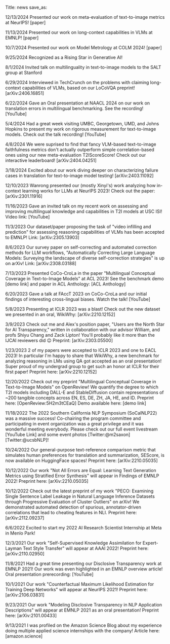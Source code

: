 Title: news
save_as: 

12/13/2024 Presented our work on meta-evaluation of text-to-image metrics at NeurIPS! [paper]

11/13/2024 Presented our work on long-context capabilities in VLMs at EMNLP! [paper]

10/7/2024 Presented our work on Model Metrology at COLM 2024! [paper]

9/25/2024 Recognized as a Rising Star in Generative AI!

8/1/2024 Invited talk on multilinguality in text-to-image models to the SALT group at Stanford

6/29/2024 Interviewed in TechCrunch on the problems with claiming long-context capabilities of VLMs, based on our LoCoVQA preprint! [arXiv:2406.16851]

6/22/2024 Gave an Oral presentation at NAACL 2024 on our work on translation errors in multilingual benchmarking. See the recording! [YouTube]

5/4/2024 Had a great week visiting UMBC, Georgetown, UMD, and Johns Hopkins to present my work on rigorous measurement for text-to-image models. Check out the talk recording! [YouTube]

4/8/2024 We were suprised to find that fancy VLM-based text-to-image faithfulness metrics don't actually outperform simple correlation-based ones using our new meta-evaluation T2IScoreScore! Check out our interactive leaderboard! [arXiv:2404.04251]

3/18/2024 Excited about our work diving deeper on characterizing failure cases in translation for text-to-image model testing! [arXiv:2403.11092]

12/10/2023 Wanrong presented our (mostly Xinyi's) work analyzing how in-context learning works for LLMs at NeurIPS 2023! Check out the paper: [arXiv:2301.11916]

11/16/2023 Gave an invited talk on my recent work on assessing and improving multilingual knowledge and capabilities in T2I models at USC ISI! Video link: [YouTube]

11/3/2023 Our dataset/paper proposing the task of "video infilling and prediction" for assessing reasoning capabilities of VLMs has been accepted to EMNLP! Link: [arXiv:2305.13903]

8/6/2023 Our survey paper on self-correcting and automated correction methods for LLM workflows, "Automatically Correcting Large Language Models: Surveying the landscape of diverse self-correction strategies" is up on arXiv! Link: [arXiv:2308.03188]

7/13/2023 Presented CoCo-CroLa in the paper "Multilingual Conceptual Coverage in Text-to-Image Models" at ACL 2023! See the benchmark demo [demo link] and paper in ACL Anthology: [ACL Anthology]

6/20/2023 Gave a talk at FAccT 2023 on CoCo-CroLa and our initial findings of interesting cross-lingual biases. Watch the talk! [YouTube]

5/8/2023 Presenting at ICLR 2023 was a blast! Check out the new dataset we presented in an oral, WikiWhy: [arXiv:2210.12152]

3/9/2023 Check out me and Alex's position paper, "Users are the North Star for AI Transparency," written in collaboration with our advisor William, and profs Shiyu Chang and Zack Lipton! You'll probably like it more than the IJCAI reviewers did 😉 Preprint: [arXiv:2303.05500]

1/23/2023 2 of my papers were accepted to ICLR 2023 and one to EACL 2023! In particular I'm happy to share that WikiWhy, a new benchmark for analyzing reasoning in LMs using QA got accepted as an oral presentation! Super proud of my undergrad group to get such an honor at ICLR for their first paper! Preprint here: [arXiv:2210.12152]

12/20/2022 Check out my preprint "Multilingual Conceptual Coverage in Text-to-Image Models" on OpenReview! We quantify the degree to which T2I models including DALL-E and StableDiffusion contain representations of ~200 tangible concepts across EN, ES, DE, ZH, JA, HE, and ID. Preprint here: [OpenReview:5H2m3tCEaQ] Demo available here: [demo link]

11/18/2022 The 2022 Southern California NLP Symposium (SoCalNLP22) was a massive success! Co-chairing the program committee and participating in event organization was a great privilege and it was wonderful meeting everybody. Please check out our full event livestream [YouTube Link] and some event photos [Twitter:@m2saxon] [Twitter:@ucsbNLP]!

10/24/2022 Our general-purpose text-reference comparison metric that simulates human preferences for translation and summarization, SEScore, is now available on HuggingFace spaces! Preprint here: [arXiv:2210.05035]

10/12/2022 Our work "Not All Errors are Equal: Learning Text Generation Metrics using Stratified Error Synthesis" will appear in Findings of EMNLP 2022! Preprint here: [arXiv:2210.05035]

10/12/2022 Check out the latest preprint of my work "PECO: Examining Single Sentence Label Leakage in Natural Language Inference Datasets through Progressive Evaluation of Cluster Outliers" on arXiv! We demonstrated automated detection of spurious, annotator-driven correlations that lead to cheating features in NLI. Preprint here: [arXiv:2112.09237]

6/6/2022 Excited to start my 2022 AI Research Scientist Internship at Meta in Menlo Park!

12/3/2021 Our work "Self-Supervised Knowledge Assimilation for Expert-Layman Text Style Transfer" will appear at AAAI 2022! Preprint here: [arXiv:2110.02950]

11/8/2021 Had a great time presenting our Disclosive Transparency work at EMNLP 2021! Our work was even highlighted in an EMNLP overview article! Oral presentation prerecording: [YouTube]

10/1/2021 Our work "Counterfactual Maximum Likelihood Estimation for Training Deep Networks" will appear at NeurIPS 2021! Preprint here: [arXiv:2106.03831]

9/23/2021 Our work "Modeling Disclosive Transparency in NLP Application Descriptions" will appear at EMNLP 2021 as an oral presentation! Preprint here: [arXiv:2101.00433]

9/13/2021 I was profiled on the Amazon Science Blog about my experience doing multiple applied science internships with the company! Article here: [amazon.science]

